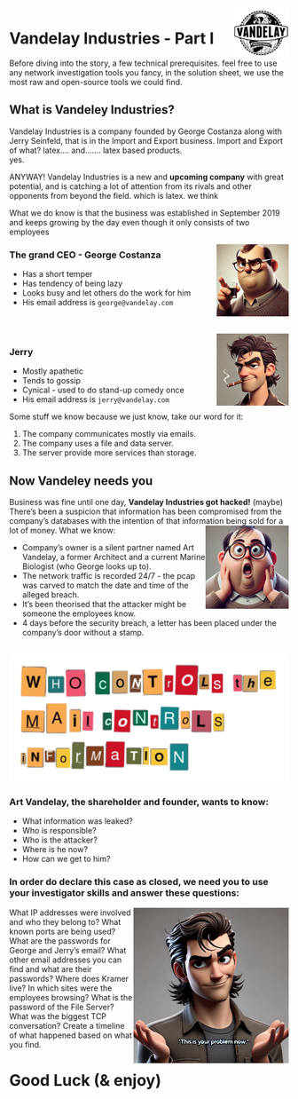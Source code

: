 <img src="../images/v_logo.png" width="100" style="float: right;"/>

# Vandelay Industries - Part I
Before diving into the story, a few technical prerequisites.
feel free to use any network investigation tools you fancy, in the solution sheet, we use the most raw and open-source tools we could find.

## What is Vandeley Industries?
Vandelay Industries is a company founded by George Costanza along with Jerry Seinfeld, that is in the Import and Export business.
Import and Export of what? 
latex.... and....... latex based products.
<br>
yes.

ANYWAY! Vandelay Industries is a new and **upcoming company** with great potential, and is catching a lot of attention from its rivals and other opponents from beyond the field. which is latex. we think

What we do know is that the business was established in September 2019 and keeps growing by the day even though it only consists of two employees

<img src="../images/george.webp" width="130" style="float: right;"/>

### The grand CEO - George Costanza
* Has a short temper
* Has tendency of being lazy
* Looks busy and let others do the work for him
* His email address is `george@vandelay.com`
<br>
<br>

<img src="../images/jerry.webp" width="130" style="float: right;"/>

### Jerry
* Mostly apathetic
* Tends to gossip
* Cynical - used to do stand-up comedy once
* His email address is `jerry@vandelay.com`

Some stuff we know because we just know, take our word for it:
1. The company communicates mostly via emails.
2. The company uses a file and data server.
3. The server provide more services than storage.

## Now Vandeley needs you
Business was fine until one day, **Vandelay Industries got hacked!** (maybe)
There’s been a suspicion that information has been compromised from the company’s databases with the intention of that information being sold for a lot of money.
<img src="../images/george_worry.webp" width="150" style="float: right;"/>
What we know:
* Company’s owner is a silent partner named Art Vandelay, a former Architect and a current Marine Biologist (who George looks up to). 
* The network traffic is recorded 24/7 - the pcap was carved to match the date and time of the 
alleged breach.
* It’s been theorised that the attacker might be someone the employees know.
* 4 days before the security breach, a letter has been placed under the 
company’s door without a stamp.
<br>
<img src="../images/note.png">

### Art Vandelay, the shareholder and founder, wants to know:
* What information was leaked?
* Who is responsible?
* Who is the attacker? 
* Where is he now?
* How can we get to him?

### In order do declare this case as closed, we need you to use your investigator skills and answer these questions:
<img src="../images/jerry-problem.webp" alt="Alt text" width="280" style="float: right;"/>

What IP addresses were involved and who they belong to?
What known ports are being used?
What are the passwords for George and Jerry’s email?
What other email addresses you can find and what are their passwords?
Where does Kramer live?
In which sites were the employees browsing?
What is the password of the File Server?
What was the biggest TCP conversation?
Create a timeline of what happened based on what you find.

# Good Luck (& enjoy)
